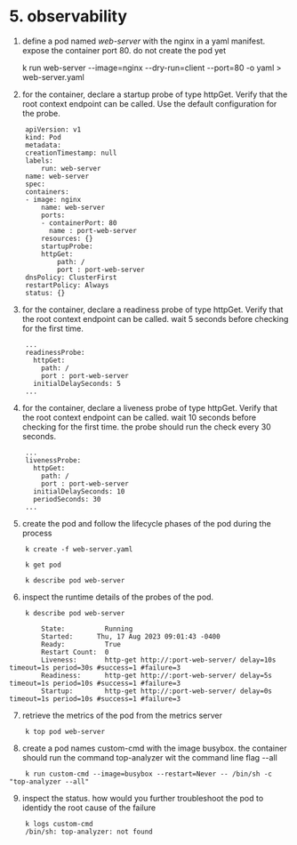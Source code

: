 # 5. observability

1. define a pod named *web-server* with the nginx in a yaml manifest. expose the container port 80. do not create the pod yet

    k run web-server --image=nginx --dry-run=client --port=80 -o yaml > web-server.yaml

2. for the container, declare a startup probe of type httpGet. Verify that the root context endpoint can be called. Use the default configuration for the probe. 

```
    apiVersion: v1
    kind: Pod
    metadata:
    creationTimestamp: null
    labels:
        run: web-server
    name: web-server
    spec:
    containers:
    - image: nginx
        name: web-server
        ports:
        - containerPort: 80
          name : port-web-server
        resources: {}
        startupProbe:
        httpGet:
            path: /
            port : port-web-server
    dnsPolicy: ClusterFirst
    restartPolicy: Always
    status: {}
```

3. for the container, declare a readiness probe of type httpGet. Verify that the root context endpoint can be called. wait 5 seconds before checking for the first time. 

```
    ...
    readinessProbe:
      httpGet:
        path: /
        port : port-web-server
      initialDelaySeconds: 5
    ...
```

4. for the container, declare a liveness probe of type httpGet. Verify that the root context endpoint can be called. wait 10 seconds before checking for the first time. the probe should run the check every 30 seconds. 

```
    ...
    livenessProbe:
      httpGet:
        path: /
        port : port-web-server
      initialDelaySeconds: 10
      periodSeconds: 30
    ...
```

5. create the pod and follow the lifecycle phases of the pod during the process 

```
    k create -f web-server.yaml
    
    k get pod

    k describe pod web-server
```

6. inspect the runtime details of the probes of the pod. 

```
    k describe pod web-server

        State:          Running
        Started:      Thu, 17 Aug 2023 09:01:43 -0400
        Ready:          True
        Restart Count:  0
        Liveness:       http-get http://:port-web-server/ delay=10s timeout=1s period=30s #success=1 #failure=3
        Readiness:      http-get http://:port-web-server/ delay=5s timeout=1s period=10s #success=1 #failure=3
        Startup:        http-get http://:port-web-server/ delay=0s timeout=1s period=10s #success=1 #failure=3
```

7. retrieve the metrics of the pod from the metrics server

```
    k top pod web-server
```

8. create a pod names custom-cmd with the image busybox. the container should run the command top-analyzer wit the command line flag --all

```
    k run custom-cmd --image=busybox --restart=Never -- /bin/sh -c "top-analyzer --all"
```

9. inspect the status. how would you further troubleshoot the pod to identidy the root cause of the failure

```
    k logs custom-cmd
    /bin/sh: top-analyzer: not found
```
    
